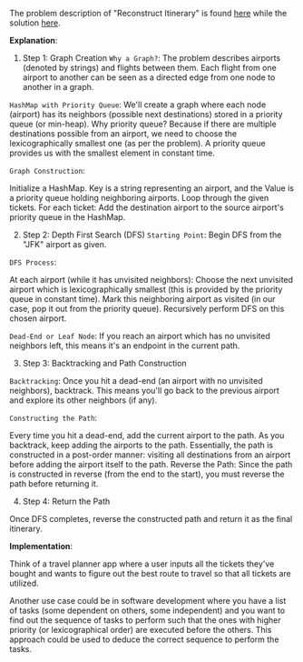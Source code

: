 The problem description of "Reconstruct Itinerary" is found [here](https://leetcode.com/problems/reconstruct-itinerary/description/?envType=daily-question&envId=2023-09-14) while the solution [here]().

**Explanation**:

1. Step 1: Graph Creation
`Why a Graph?`: The problem describes airports (denoted by strings) and flights between them. Each flight from one airport to another can be seen as a directed edge from one node to another in a graph.

`HashMap with Priority Queue`: We'll create a graph where each node (airport) has its neighbors (possible next destinations) stored in a priority queue (or min-heap). Why priority queue? Because if there are multiple destinations possible from an airport, we need to choose the lexicographically smallest one (as per the problem). A priority queue provides us with the smallest element in constant time.

`Graph Construction`:

Initialize a HashMap. Key is a string representing an airport, and the Value is a priority queue holding neighboring airports.
Loop through the given tickets. For each ticket:
Add the destination airport to the source airport's priority queue in the HashMap.

2. Step 2: Depth First Search (DFS)
`Starting Point`: Begin DFS from the "JFK" airport as given.

`DFS Process`:

At each airport (while it has unvisited neighbors):
Choose the next unvisited airport which is lexicographically smallest (this is provided by the priority queue in constant time).
Mark this neighboring airport as visited (in our case, pop it out from the priority queue).
Recursively perform DFS on this chosen airport.

`Dead-End or Leaf Node`: If you reach an airport which has no unvisited neighbors left, this means it's an endpoint in the current path.

3. Step 3: Backtracking and Path Construction

`Backtracking`: Once you hit a dead-end (an airport with no unvisited neighbors), backtrack. This means you'll go back to the previous airport and explore its other neighbors (if any).

`Constructing the Path`:

Every time you hit a dead-end, add the current airport to the path.
As you backtrack, keep adding the airports to the path.
Essentially, the path is constructed in a post-order manner: visiting all destinations from an airport before adding the airport itself to the path.
Reverse the Path: Since the path is constructed in reverse (from the end to the start), you must reverse the path before returning it.

4. Step 4: Return the Path

Once DFS completes, reverse the constructed path and return it as the final itinerary.

**Implementation**:

Think of a travel planner app where a user inputs all the tickets they've bought and wants to figure out the best route to travel so that all tickets are utilized.

Another use case could be in software development where you have a list of tasks (some dependent on others, some independent) and you want to find out the sequence of tasks to perform such that the ones with higher priority (or lexicographical order) are executed before the others. This approach could be used to deduce the correct sequence to perform the tasks.